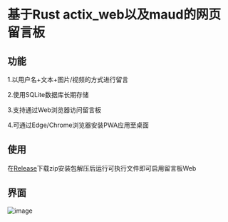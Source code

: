 # 基于Rust actix_web以及maud的网页留言板
## 功能
1.以用户名+文本+图片/视频的方式进行留言

2.使用SQLite数据库长期存储

3.支持通过Web浏览器访问留言板

4.可通过Edge/Chrome浏览器安装PWA应用至桌面

## 使用
在[Release](https://github.com/sankuchuari/Web_Message_Board/releases/tag/v1.1)下载zip安装包解压后运行可执行文件即可启用留言板Web
## 界面
![image](https://github.com/user-attachments/assets/6abcd0d3-e673-4b85-9c2b-5cea6640db06)
